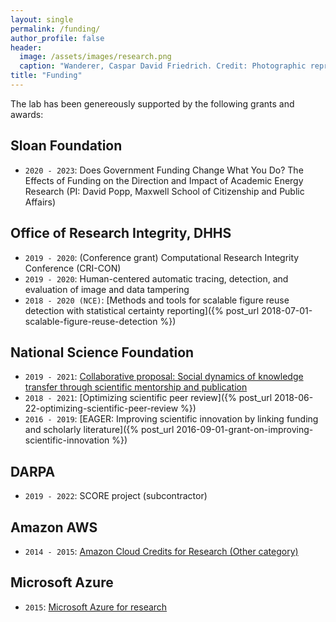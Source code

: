 ```yaml
---
layout: single
permalink: /funding/
author_profile: false
header:
  image: /assets/images/research.png
  caption: "Wanderer, Caspar David Friedrich. Credit: Photographic reproduction by Cybershot800i. (Diff), Wikimedia Commons"
title: "Funding"
---
```


The lab has been genereously supported by the following grants and awards:

## Sloan Foundation

- `2020 - 2023`: Does Government Funding Change What You Do? The Effects of Funding on the Direction and Impact of Academic Energy Research (PI: David Popp, Maxwell School of Citizenship and Public Affairs)

## Office of Research Integrity, DHHS

- `2019 - 2020`: (Conference grant) Computational Research Integrity Conference (CRI-CON)
- `2019 - 2020`: Human-centered automatic tracing, detection, and evaluation of image and data tampering
- `2018 - 2020 (NCE)`: [Methods and tools for scalable figure reuse
 detection with statistical certainty reporting]({% 
 post_url 2018-07-01-scalable-figure-reuse-detection %})

## National Science Foundation

- `2019 - 2021`: [Collaborative proposal: Social dynamics of knowledge transfer through scientific mentorship and publication](https://nsf.gov/awardsearch/showAward?AWD_ID=1933803&HistoricalAwards=false)
- `2018 - 2021`: [Optimizing scientific peer review]({% post_url 2018-06-22-optimizing-scientific-peer-review %})
- `2016 - 2019`: [EAGER: Improving scientific innovation by linking 
  funding and scholarly literature]({% post_url 2016-09-01-grant-on-improving-scientific-innovation %})

## DARPA
- `2019 - 2022`: SCORE project (subcontractor)

  
## Amazon AWS 

- `2014 - 2015`: [Amazon Cloud Credits for Research (Other category)](https://aws.amazon.com/research-credits/2015-recipients/)

## Microsoft Azure 

- `2015`: [Microsoft Azure for research](https://www.microsoft.com/en-us/research/academic-program/microsoft-azure-for-research/)
